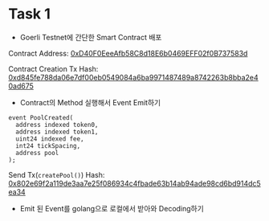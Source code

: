 # Task 1

- Goerli Testnet에 간단한 Smart Contract 배포

Contract Address: [0xD40F0EeeAfb58C8d18E6b0469EFF02f0B737583d](https://goerli.etherscan.io/address/0xD40F0EeeAfb58C8d18E6b0469EFF02f0B737583d)

Contract Creation Tx Hash: [0xd845fe788da06e7df00eb0549084a6ba9971487489a8742263b8bba2e40ad675](https://goerli.etherscan.io/tx/0xd845fe788da06e7df00eb0549084a6ba9971487489a8742263b8bba2e40ad675)

- Contract의 Method 실행해서 Event Emit하기

```dotnetcli
event PoolCreated(
  address indexed token0,
  address indexed token1,
  uint24 indexed fee,
  int24 tickSpacing,
  address pool
);
```

Send Tx(`createPool()`) Hash: [0x802e69f2a119de3aa7e25f086934c4fbade63b14ab94ade98cd6bd914dc5ea34](https://goerli.etherscan.io/tx/0x802e69f2a119de3aa7e25f086934c4fbade63b14ab94ade98cd6bd914dc5ea34)

- Emit 된 Event를 golang으로 로컬에서 받아와 Decoding하기